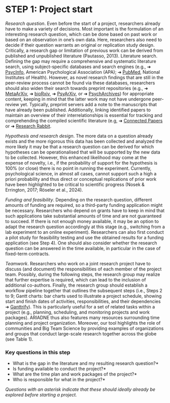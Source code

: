 # STEP 1: Project start

_Research question_. Even before the start of a project, researchers already have to make a variety of decisions. Most important is the formulation of an interesting research question, which can be done based on past work or based on an observation in one’s own data. Here, researchers also need to decide if their question warrants an original or replication study design. Critically, a research gap or limitation of previous work can be derived from published and unpublished literature (Pautasso, 2013). 
Literature search. Defining the gap may require a comprehensive and systematic literature search, using subject-specific databases and search engines (e.g., ➜ [PsycInfo](https://www.apa.org/pubs/databases/psycinfo), American Psychological Association (APA); ➜ [PubMed](https://pubmed.ncbi.nlm.nih.gov/), National Institutes of Health). However, as novel research findings that are still in the peer-review process cannot be found via these databases, researchers should also widen their search towards preprint repositories (e.g., ➜ [MetaArXiv](https://osf.io/preprints/metaarxiv/), ➜ [bioRxiv](https://www.biorxiv.org/), ➜ [PsyArXiv](https://psyarxiv.com/), or ➜ [PsychArchives](https://www.psycharchives.org/)) for appropriate content, keeping in mind that the latter work may not have undergone peer-review yet. Typically, preprint servers add a note to the manuscripts that have already been published. Additionally, linking identified papers to maintain an overview of their interrelationships is essential for tracking and comprehending the compiled scientific literature (e.g, ➜ [Connected Papers](https://www.connectedpapers.com/) or ➜ [Research Rabbit](https://www.researchrabbit.ai/). 

_Hypothesis and research design_. The more data on a question already exists and the more rigorous this data has been collected and analyzed the more likely it may be that a research question can be derived for which hypotheses can be operationalised that will be supported by the new data to be collected. However, this enhanced likelihood may come at the expense of novelty, i.e., if the probability of support for the hypothesis is 100% (or close)  there is no point in running the experiment. Currently, psychological science, in almost all cases, cannot support such a high a priori probability and thus direct or conceptual replications of prior work have been highlighted to be critical to scientific progress (Nosek & Errington, 2017; Röseler et al., 2024). 

_Funding and feasibility_. Depending on the research question, different amounts of funding are required, so a third-party funding application might be necessary. Researchers who depend on grants have to keep in mind that such applications take substantial amounts of time and are not guaranteed to succeed. If there is not enough money available, it may be an option to adapt the research question accordingly at this stage (e.g., switching from a lab experiment to an online experiment). Researchers can also first conduct a pilot study for feasibility testing and use the obtained results for a funding application (see Step 4). One should also consider whether the research question can be answered in the time available, in particular in the case of fixed-term contracts.

_Teamwork_. Researchers who work on a joint research project have to discuss (and document) the responsibilities of each member of the project team. Possibly, during the following steps, the research group may realize that further expertise is required, which can lead to the inclusion of additional co-authors. Finally, the research group should establish a workflow pipeline together that outlines the subsequent steps (i.e., Steps 2 to 9; Gantt charts: bar charts used to illustrate a project schedule, showing start and finish dates of activities, responsibilities, and their dependencies ➜ [Ganttrify](https://github.com/giocomai/ganttrify)). This is particularly useful for a set of related tasks within a project (e.g., planning, scheduling, and monitoring projects and work packages). ARIADNE thus also features many resources surrounding time planning and project organization. Moreover, our tool highlights the role of communities and Big Team Science by providing examples of organizations and groups that conduct large-scale research together across the globe (see Table 1). 

### Key questions in this step
- What is the gap in the literature and my resulting research question?*
- Is funding available to conduct the project?*
- What are the time plan and work packages of the project?*
- Who is responsible for what in the project?*

_Questions with an asterisk indicate that these should ideally already be explored before starting a project._
